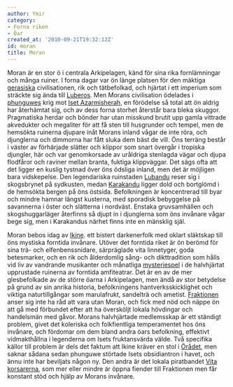 ```yaml
---
author: Ymir
category:
- Forna riken
- Öar
created_at: '2010-09-21T19:32:12Z'
id: moran
title: Moran
---
```

Moran är en stor ö i centrala Arkipelagen, känd för sina rika fornlämningar och många ruiner. I forna dagar var ön länge platsen för den mäktiga [gerasiska] civilisationen, rik och tätbefolkad, och hjärtat i ett imperium som sträckte sig ända till [Luberos]. Men Morans civilisation ödelades i [phunguwes] krig mot [Iset Azarmisherah], en förödelse så total att ön aldrig har återhämtat sig, och av dess forna storhet återstår bara bleka skuggor. Pragmatiska herdar och bönder har utan misskund brutit upp gamla vittrade akvedukter och megaliter för att få sten till husgrunder och tempel, men de hemsökta ruinerna djupare inåt Morans inland vågar de inte röra, och djunglerna och dimmorna har fått sluka dem bäst de vill.
Öns terräng består i väster av förhärjade slätter och klippor som snart övergår i tropiska djungler, här och var genomkorsade av uråldriga stenlagda vägar och djupa flodfåror och raviner mellan branta, fuktiga klippväggar. Det sägs ofta att det ligger en kuslig tystnad över öns ödsliga inland, men det är möjligen bara vidskepelse. Den legendariska ruinstaden [Lubandu] reser sig i skogsbrynet på sydkusten, medan [Karakandu] ligger dold och bortglömd i de hemsökta bergen på öns östsida. Befolkningen är koncentrerad till byar och mindre hamnar längst kusterna, med sporadisk bebyggelse på savannerna i öster och slätterna i nordväst. Enstaka gruvsamhällen och skogshuggarläger återfinns så djupt in i djunglerna som öns invånare vågar bege sig, men i Karakandus närhet finns inte en mänsklig själ.

Moran bebos idag av [Ikine]. ett bistert darkenerfolk med oklart släktskap till öns mystiska forntida invånare. Utöver det forntida riket är ön berömd för sina trä- och elfenbenssnidare, särpräglade vita linnetyger, goda betesmarker, och en rik och ålderdomlig sång- och dikttradition som hålls vid liv av vandrande musikanter och månatliga [mysteriespel] i de halvhjärtat upprustade ruinerna av forntida amfiteatrar. Det är en av de mer glesbefolkade av de större öarna i Arkipelagen, men ändå av stor betydelse på grund av sin anrika historia, befolkningens hantverksskicklighet och viktiga naturtillgångar som marulafrukt, sandelträ och ametist. [Fraktionen] anser sig inte ha råd att vara utan Moran, och fick med nöd och näppe ön att gå med förbundet efter att ha översköljt lokala hövdingar och handelsmän med gåvor. Morans halvhjärtade medlemsskap är ett ständigt problem, givet det koleriska och folkfientliga temperamentet hos öns invånare, och fördomar om dem bland andra öars befolkning, effektivt vidmakthållna i legenderna om Isets fruktansvärda välde. Två specifika källor till problem är dels det faktum att Ikine kräver en stol i [Örådet], men saknar sådana sedan phunguwe störtade Isets obsidiantron i havet, och ännu inte har beviljats någon ny. Den andra är det lokala piratbandet [Vita korsarerna], som mer eller mindre är öppna fiender till Fraktionen men får konstant stöd och hjälp av Morans invånare.

  [gerasiska]: Gerasiska_riket
  [Luberos]: Luberos
  [phunguwes]: Phunguwe
  [Iset Azarmisherah]: Iset_Azarmisherah
  [Lubandu]: Lubandu
  [Karakandu]: Karakandu
  [Ikine]: Ikine
  [mysteriespel]: Nawranda
  [Fraktionen]: Fraktionen
  [Örådet]: Örådet
  [Vita korsarerna]: Vita_korsarerna